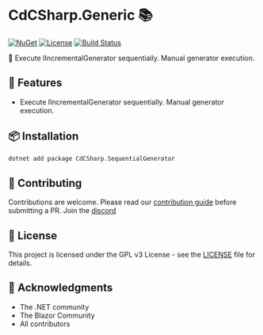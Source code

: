 # CdCSharp.Generic 📚

[![NuGet](https://img.shields.io/nuget/v/CdCSharp.SequentialGenerator.svg)](https://www.nuget.org/packages/CdCSharp.SequentialGenerator)
[![License](https://img.shields.io/github/license/smaicas/CdCSharp.SequentialGenerator)](LICENSE)
[![Build Status](https://img.shields.io/github/actions/workflow/status/smaicas/CdCSharp.SequentialGenerator/dotnet.yml?branch=master)](https://github.com/smaicas/CdCSharp.SequentialGenerator/actions/workflows/dotnet.yml)

🚀 Execute IIncrementalGenerator sequentially. Manual generator execution.

## 🌟 Features

- Execute IIncrementalGenerator sequentially. Manual generator execution.

## 📦 Installation

```bash
dotnet add package CdCSharp.SequentialGenerator
```

## 🤝 Contributing

Contributions are welcome. Please read our [contribution guide](https://github.com/smaicas/CdCSharp.SequentialGenerator/blob/master/CONTRIBUTE.md) before submitting a PR.
Join the [discord](https://discord.gg/MpUfe7zD)

## 📄 License

This project is licensed under the GPL v3 License - see the [LICENSE](https://github.com/smaicas/CdCSharp.SequentialGenerator/blob/master/LICENSE) file for details.

## 🙏 Acknowledgments

- The .NET community
- The Blazor Community
- All contributors
